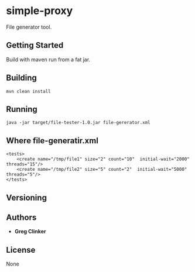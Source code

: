# simple-proxy

File generator tool.

## Getting Started

Build with maven run from a fat jar.


## Building

```
mvn clean install
```

## Running

```
java -jar target/file-tester-1.0.jar file-gererator.xml
```

## Where file-generatir.xml

```
<tests>
	<create name="/tmp/file1" size="2" count="10"  initial-wait="2000" threads="15"/>
	<create name="/tmp/file2" size="5" count="2"  initial-wait="5000" threads="5"/>
</tests>
```

## Versioning

## Authors

* **Greg Clinker**

## License

None

